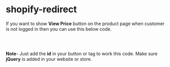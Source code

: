 # shopify-redirect

If you want to show **View Price** button on the product page when customer is not logged in then you can use this below code.

<pre>
<script type="text/javascript">
      var url_array = window.location.href.split('/');
      var length_array = url_array.length;
      if(url_array[length_array-1] !='login')
      {
        var logi_uri = "/account/login?checkout_url="+window.location.href;
        $("#customer_login_link").attr("href",logi_uri)
      }
</script>
</pre>

**Note**- Just add the **id** in your button or <a> tag to work this code. Make sure **jQuery** is added in your website or store.
